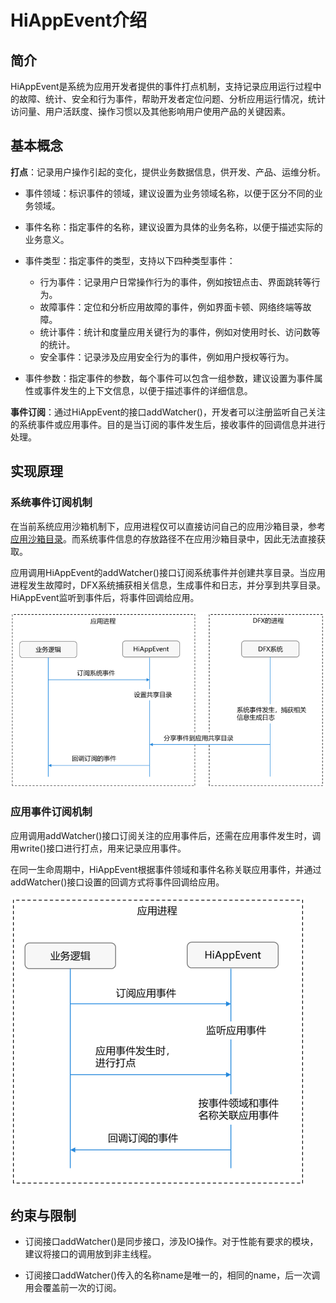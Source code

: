 # HiAppEvent介绍

<!--Kit: Performance Analysis Kit-->
<!--Subsystem: HiviewDFX-->
<!--Owner: @liujiaxing2024-->
<!--SE: @junjie_shi-->
<!--TSE: @gcw_KuLfPSbe-->

## 简介

HiAppEvent是系统为应用开发者提供的事件打点机制，支持记录应用运行过程中的故障、统计、安全和行为事件，帮助开发者定位问题、分析应用运行情况，统计访问量、用户活跃度、操作习惯以及其他影响用户使用产品的关键因素。

## 基本概念

**打点**：记录用户操作引起的变化，提供业务数据信息，供开发、产品、运维分析。

- 事件领域：标识事件的领域，建议设置为业务领域名称，以便于区分不同的业务领域。

- 事件名称：指定事件的名称，建议设置为具体的业务名称，以便于描述实际的业务意义。

- 事件类型：指定事件的类型，支持以下四种类型事件：

  - 行为事件：记录用户日常操作行为的事件，例如按钮点击、界面跳转等行为。
  - 故障事件：定位和分析应用故障的事件，例如界面卡顿、网络终端等故障。
  - 统计事件：统计和度量应用关键行为的事件，例如对使用时长、访问数等的统计。
  - 安全事件：记录涉及应用安全行为的事件，例如用户授权等行为。

- 事件参数：指定事件的参数，每个事件可以包含一组参数，建议设置为事件属性或事件发生的上下文信息，以便于描述事件的详细信息。

**事件订阅**：通过HiAppEvent的接口addWatcher()，开发者可以注册监听自己关注的系统事件或应用事件。目的是当订阅的事件发生后，接收事件的回调信息并进行处理。

## 实现原理

### 系统事件订阅机制

在当前系统应用沙箱机制下，应用进程仅可以直接访问自己的应用沙箱目录，参考[应用沙箱目录](../file-management/app-sandbox-directory.md)。而系统事件信息的存放路径不在应用沙箱目录中，因此无法直接获取。

应用调用HiAppEvent的addWatcher()接口订阅系统事件并创建共享目录。当应用进程发生故障时，DFX系统捕获相关信息，生成事件和日志，并分享到共享目录。HiAppEvent监听到事件后，将事件回调给应用。

![hiappevent-watch-systemevents](figures/hiappevent-watch-systemevents.PNG)

### 应用事件订阅机制

应用调用addWatcher()接口订阅关注的应用事件后，还需在应用事件发生时，调用write()接口进行打点，用来记录应用事件。

在同一生命周期中，HiAppEvent根据事件领域和事件名称关联应用事件，并通过addWatcher()接口设置的回调方式将事件回调给应用。

![hiappevent-watch-appevents](figures/hiappevent-watch-appevents.PNG)

## 约束与限制

- 订阅接口addWatcher()是同步接口，涉及IO操作。对于性能有要求的模块，建议将接口的调用放到非主线程。

- 订阅接口addWatcher()传入的名称name是唯一的，相同的name，后一次调用会覆盖前一次的订阅。

